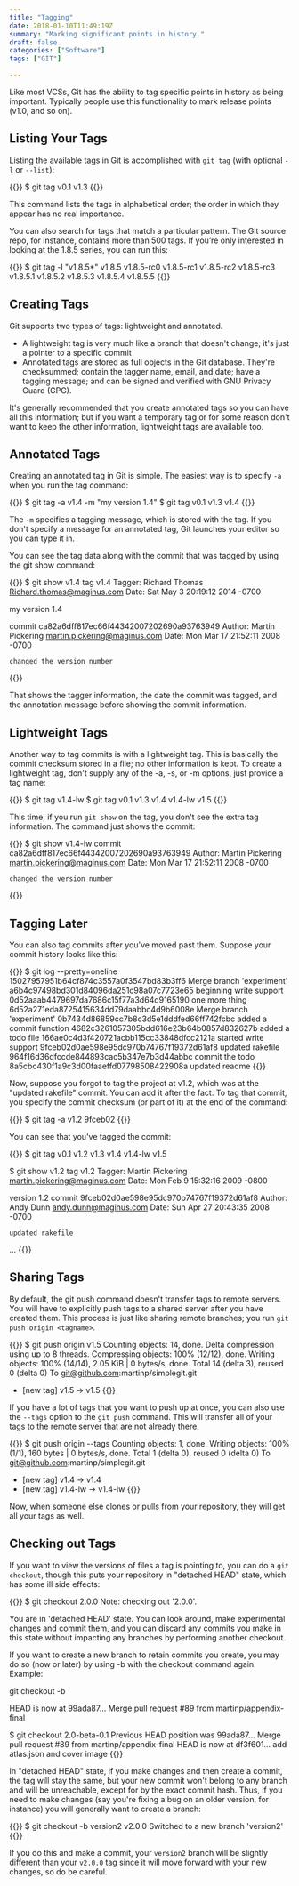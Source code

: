 ```yaml
---
title: "Tagging"
date: 2018-01-10T11:49:19Z
summary: "Marking significant points in history."
draft: false
categories: ["Software"]
tags: ["GIT"]

---
```

 
Like most VCSs, Git has the ability to tag specific points in history as being important. 
Typically people use this functionality to mark release points (v1.0, and so on). 

## Listing Your Tags

Listing the available tags in Git is accomplished with `git tag` (with optional `-l` or `--list`):

{{<highlight bash>}}
$ git tag
v0.1
v1.3
{{</highlight>}}
 
This command lists the tags in alphabetical order; the order in which they appear has no real importance.

You can also search for tags that match a particular pattern. The Git source repo, for 
instance, contains more than 500 tags. If you’re only interested in looking at the 1.8.5 series, you can run this:

{{<highlight bash>}}
$ git tag -l "v1.8.5*"
v1.8.5
v1.8.5-rc0
v1.8.5-rc1
v1.8.5-rc2
v1.8.5-rc3
v1.8.5.1
v1.8.5.2
v1.8.5.3
v1.8.5.4
v1.8.5.5
{{</highlight>}}
 
## Creating Tags

Git supports two types of tags: lightweight and annotated.

- A lightweight tag is very much like a branch that doesn't change; it's just a pointer to a specific commit
- Annotated tags are stored as full objects in the Git database. They're checksummed; contain the 
  tagger name, email, and date; have a tagging message; and can be signed and verified with GNU Privacy Guard (GPG).
  
It's generally recommended that you create annotated tags so you can have all this information; 
but if you want a temporary tag or for some reason don't want to keep the other 
information, lightweight tags are available too.

## Annotated Tags

Creating an annotated tag in Git is simple. The easiest way is to specify `-a` when you run the tag command:

{{<highlight bash>}}
$ git tag -a v1.4 -m "my version 1.4"
$ git tag
v0.1
v1.3
v1.4
{{</highlight>}}
 
The `-m` specifies a tagging message, which is stored with the tag. If you don't specify a message for an 
annotated tag, Git launches your editor so you can type it in.

You can see the tag data along with the commit that was tagged by using the git show command:

{{<highlight bash>}}
$ git show v1.4
tag v1.4
Tagger: Richard Thomas <Richard.thomas@maginus.com>
Date:   Sat May 3 20:19:12 2014 -0700

my version 1.4

commit ca82a6dff817ec66f44342007202690a93763949
Author: Martin Pickering <martin.pickering@maginus.com>
Date:   Mon Mar 17 21:52:11 2008 -0700

    changed the version number
{{</highlight>}}
 
That shows the tagger information, the date the commit was tagged, and the annotation message 
before showing the commit information.

## Lightweight Tags

Another way to tag commits is with a lightweight tag. This is basically the commit checksum stored 
in a file; no other information is kept. To create a lightweight tag, don't supply any of the 
-a, -s, or -m options, just provide a tag name:

{{<highlight bash>}}
$ git tag v1.4-lw
$ git tag
v0.1
v1.3
v1.4
v1.4-lw
v1.5
{{</highlight>}}
 
This time, if you run `git show` on the tag, you don't see the extra tag information. 
The command just shows the commit:

{{<highlight bash>}}
$ git show v1.4-lw
commit ca82a6dff817ec66f44342007202690a93763949
Author: Martin Pickering <martin.pickering@maginus.com>
Date:   Mon Mar 17 21:52:11 2008 -0700

    changed the version number
{{</highlight>}}
 
## Tagging Later

You can also tag commits after you've moved past them. Suppose your commit history looks like this:

{{<highlight bash>}}
$ git log --pretty=oneline
15027957951b64cf874c3557a0f3547bd83b3ff6 Merge branch 'experiment'
a6b4c97498bd301d84096da251c98a07c7723e65 beginning write support
0d52aaab4479697da7686c15f77a3d64d9165190 one more thing
6d52a271eda8725415634dd79daabbc4d9b6008e Merge branch 'experiment'
0b7434d86859cc7b8c3d5e1dddfed66ff742fcbc added a commit function
4682c3261057305bdd616e23b64b0857d832627b added a todo file
166ae0c4d3f420721acbb115cc33848dfcc2121a started write support
9fceb02d0ae598e95dc970b74767f19372d61af8 updated rakefile
964f16d36dfccde844893cac5b347e7b3d44abbc commit the todo
8a5cbc430f1a9c3d00faaeffd07798508422908a updated readme
{{</highlight>}}
 
Now, suppose you forgot to tag the project at v1.2, which was at the "updated rakefile" commit. 
You can add it after the fact. To tag that commit, you specify the commit checksum (or part of it) at the end of the command:

{{<highlight bash>}}
$ git tag -a v1.2 9fceb02
{{</highlight>}}
 
You can see that you've tagged the commit:

{{<highlight bash>}}
$ git tag
v0.1
v1.2
v1.3
v1.4
v1.4-lw
v1.5

$ git show v1.2
tag v1.2
Tagger: Martin Pickering <martin.pickering@maginus.com>
Date:   Mon Feb 9 15:32:16 2009 -0800

version 1.2
commit 9fceb02d0ae598e95dc970b74767f19372d61af8
Author: Andy Dunn <andy.dunn@maginus.com>
Date:   Sun Apr 27 20:43:35 2008 -0700

    updated rakefile
...
{{</highlight>}}
 
## Sharing Tags

By default, the git push command doesn't transfer tags to remote servers. You will 
have to explicitly push tags to a shared server after you have created them. This process 
is just like sharing remote branches; you run `git push origin <tagname>`.

{{<highlight bash>}}
$ git push origin v1.5
Counting objects: 14, done.
Delta compression using up to 8 threads.
Compressing objects: 100% (12/12), done.
Writing objects: 100% (14/14), 2.05 KiB | 0 bytes/s, done.
Total 14 (delta 3), reused 0 (delta 0)
To git@github.com:martinp/simplegit.git
 * [new tag]         v1.5 -> v1.5
{{</highlight>}}
 
If you have a lot of tags that you want to push up at once, you can also use the `--tags` option 
to the `git push` command. This will transfer all of your tags to the remote server that are not already there.

{{<highlight bash>}}
$ git push origin --tags
Counting objects: 1, done.
Writing objects: 100% (1/1), 160 bytes | 0 bytes/s, done.
Total 1 (delta 0), reused 0 (delta 0)
To git@github.com:martinp/simplegit.git
 * [new tag]         v1.4 -> v1.4
 * [new tag]         v1.4-lw -> v1.4-lw
{{</highlight>}}
 
Now, when someone else clones or pulls from your repository, they will get all your tags as well.

## Checking out Tags

If you want to view the versions of files a tag is pointing to, you can do a `git checkout`, 
though this puts your repository in "detached HEAD" state, which has some ill side effects:

{{<highlight bash>}}
$ git checkout 2.0.0
Note: checking out '2.0.0'.

You are in 'detached HEAD' state. You can look around, make experimental
changes and commit them, and you can discard any commits you make in this
state without impacting any branches by performing another checkout.

If you want to create a new branch to retain commits you create, you may
do so (now or later) by using -b with the checkout command again. Example:

  git checkout -b <new-branch>

HEAD is now at 99ada87... Merge pull request #89 from martinp/appendix-final

$ git checkout 2.0-beta-0.1
Previous HEAD position was 99ada87... Merge pull request #89 from martinp/appendix-final
HEAD is now at df3f601... add atlas.json and cover image
{{</highlight>}}
 
In "detached HEAD" state, if you make changes and then create a commit, the 
tag will stay the same, but your new commit won't belong to any branch and will be 
unreachable, except for by the exact commit hash. Thus, if you need to make 
changes (say you're fixing a bug on an older version, for instance) you will generally want 
to create a branch:

{{<highlight bash>}}
$ git checkout -b version2 v2.0.0
Switched to a new branch 'version2'
{{</highlight>}}
 
If you do this and make a commit, your `version2` branch will be slightly different than 
your `v2.0.0` tag since it will move forward with your new changes, so do be careful.
